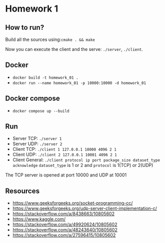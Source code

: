 # Homework 1

## How to run?
Build all the sources using:```cmake . && make```

Now you can execute the client and the serve: ```./server```, ```./client```.

## Docker
* ```docker build -t homework_01 .```
* ```docker run --name homework_01 -p 10000:10000 -d homework_01```

## Docker compose
* ```docker compose up --build```

## Run
* Server TCP: ```./server 1```
* Server UDP: ```./server 2```
* Client TCP: ```./client 1 127.0.0.1 10000 4096 2 1```
* Client UDP: ```./client 2 127.0.0.1 10001 4096 2 1```
* Client General: ```./client protocol ip port package_size dataset_type acknowledge``` `dataset_type` is 1 or 2 and  ```protocol``` is 1(TCP) or 2(UDP)

The TCP server is opened at port 10000 and UDP at 10001

## Resources
* https://www.geeksforgeeks.org/socket-programming-cc/
* https://www.geeksforgeeks.org/udp-server-client-implementation-c/
* https://stackoverflow.com/a/8438663/10805602
* https://www.kaggle.com/
* https://stackoverflow.com/a/49920624/10805602
* https://stackoverflow.com/a/48243640/10805602
* https://stackoverflow.com/a/27596415/10805602